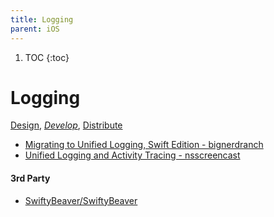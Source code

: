```yaml
---
title: Logging
parent: iOS
---
```


1. TOC
{:toc}
# Logging

[Design](https://github.com/mobilege/ios-development/blob/master/design.md), 
[*Develop*](https://github.com/mobilege/ios-development/blob/master/README.md), 
[Distribute](https://github.com/mobilege/ios-development/blob/master/distribute.md)

- [Migrating to Unified Logging, Swift Edition - bignerdranch](https://www.bignerdranch.com/blog/migrating-to-unified-logging-swift-edition/)
- [Unified Logging and Activity Tracing - nsscreencast](https://nsscreencast.com/series/14-unified-logging-and-activity-tracing)

#### 3rd Party
- [SwiftyBeaver/SwiftyBeaver](https://github.com/SwiftyBeaver/SwiftyBeaver)
